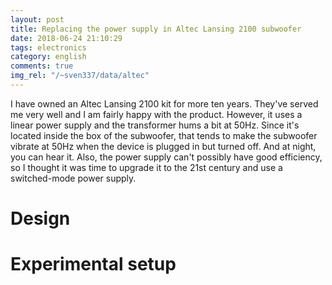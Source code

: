 ```yaml
---
layout: post
title: Replacing the power supply in Altec Lansing 2100 subwoofer
date: 2018-06-24 21:10:29
tags: electronics
category: english
comments: true
img_rel: "/~sven337/data/altec"
---
```


I have owned an Altec Lansing 2100 kit for more ten years. They've served me very well and I am fairly happy with the product. However, it uses a linear power supply and the transformer hums a bit at 50Hz. Since it's located inside the box of the subwoofer, that tends to make the subwoofer vibrate at 50Hz when the device is plugged in but turned off. And at night, you can hear it.
Also, the power supply can't possibly have good efficiency, so I thought it was time to upgrade it to the 21st century and use a switched-mode power supply.

# Design 

# Experimental setup


